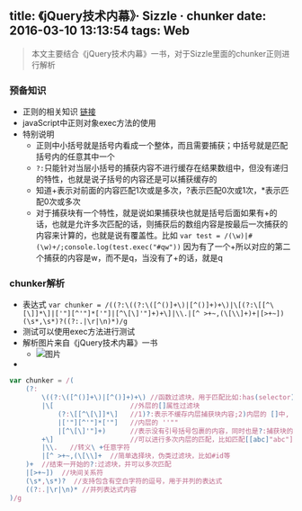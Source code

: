 title: 《jQuery技术内幕》· Sizzle · chunker
date: 2016-03-10 13:13:54
tags: Web
---
> 本文主要结合《jQuery技术内幕》一书，对于Sizzle里面的chunker正则进行解析

### 预备知识
+ 正则的相关知识 [链接](http://www.runoob.com/regexp/regexp-metachar.html)
+ javaScript中正则对象exec方法的使用
+ 特别说明
	- 正则中小括号就是括号内看成一个整体，而且需要捕获；中括号就是匹配括号内的任意其中一个
	- `?:`只能针对当层小括号的捕获内容不进行缓存在结果数组中，但没有递归的特性，也就是说子括号的内容还是可以捕获缓存的
	- 知道+表示对前面的内容匹配1次或是多次，?表示匹配0次或1次，*表示匹配0次或多次
	- 对于捕获块有一个特性，就是说如果捕获块也就是括号后面如果有+的话，也就是允许多次匹配的话，则捕获后的数组内容是按最后一次捕获的内容来计算的，也就是说有覆盖性。比如 `var test = /(\w)|#(\w)+/;console.log(test.exec("#qw"))` 因为有了一个+所以对应的第二个捕获的内容是w，而不是q，当没有了+的话，就是q

### chunker解析
+ 表达式 `var chunker = /((?:\((?:\([^()]+\)|[^()]+)+\)|\[(?:\[[^\[\]]*\]|['"][^'"]*['"]|[^\[\]'"]+)+\]|\\.|[^ >+~,(\[\\]+)+|[>+~])(\s*,\s*)?((?:.|\r|\n)*)/g`
+ 测试可以使用exec方法进行测试
+ 解析图片来自《jQuery技术内幕》一书
	- ![图片](http://7xncgn.com1.z0.glb.clouddn.com/16-3-10/41367962.jpg)
+  
```javaScript
var chunker = /(
	(?:
		\((?:\([^()]+\)|[^()]+)+\) //函数过滤块，用于匹配比如:has(selector)里面的(selector)
		|\[					  //外层的[]属性过滤块
			(?:\[[^\[\]]*\]   //1)?:表示不缓存内层捕获块内容;2)内层的 []中, `\[`,`\]`表示转义的, `[^\[\]]*`表示匹配0次或多次除了`[`,`]`的内容
			|['"][^'"]*['"]   //内层的 ''""
			|[^\[\]'"]+)      //表示没有引号括号包裹的内容，同时也是?:捕获块的结束,最后的加号针对前面的三种情况进行字符的多次匹配，比如表示对前面的除了[]内容的内容的进行一次或多次匹配，比如[abc]有了+后就可以匹配到'abc'而不是‘c’只有最后的一个字符
		+\]	                  //可以进行多次内层的匹配，比如匹配[[abc]"abc"] ，没有了的话，会怎么样呢，就是当出现所举例子的情况的时候，匹配到了[[abc]此时它要看到的是‘]’，如果没有话呢，自然就匹配不成功了
		|\\.   //转义\ +任意字符
		|[^ >+~,(\[\\]+  //简单选择块，伪类过滤块，比如#id等
	)+  //结束一开始的?:过滤块，并可以多次匹配
	|[>+~])  //块间关系符
	(\s*,\s*)?  //支持包含有空白字符的逗号，用于并列的表达式
	((?:.|\r|\n)* //并列表达式内容
)/g
```